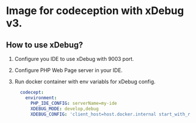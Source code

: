 # Image for codeception with xDebug v3.

## How to use xDebug?

1. Configure you IDE to use xDebug with 9003 port.
2. Configure PHP Web Page server in your IDE.
3. Run docker container with env variabls for xDebug config.

    ```yml
      codecept:
        environment:
          PHP_IDE_CONFIG: serverName=my-ide
          XDEBUG_MODE: develop,debug
          XDEBUG_CONFIG: 'client_host=host.docker.internal start_with_request=yes idekey=my-ide'

    ```
